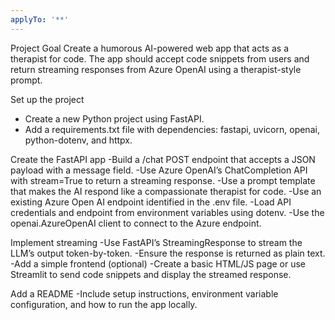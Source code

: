 ```yaml
---
applyTo: '**'
---
```

Project Goal
Create a humorous AI-powered web app that acts as a therapist for code. The app should accept code snippets from users and return streaming responses from Azure OpenAI using a therapist-style prompt.

Set up the project
- Create a new Python project using FastAPI.
- Add a requirements.txt file with dependencies: fastapi, uvicorn, openai, python-dotenv, and httpx.

Create the FastAPI app
-Build a /chat POST endpoint that accepts a JSON payload with a message field.
-Use Azure OpenAI’s ChatCompletion API with stream=True to return a streaming response.
-Use a prompt template that makes the AI respond like a compassionate therapist for code.
-Use an existing Azure Open AI endpoint identified in the .env file.
-Load API credentials and endpoint from environment variables using dotenv.
-Use the openai.AzureOpenAI client to connect to the Azure endpoint.

Implement streaming
-Use FastAPI’s StreamingResponse to stream the LLM’s output token-by-token.
-Ensure the response is returned as plain text.
-Add a simple frontend (optional)
-Create a basic HTML/JS page or use Streamlit to send code snippets and display the streamed response.

Add a README
-Include setup instructions, environment variable configuration, and how to run the app locally.
